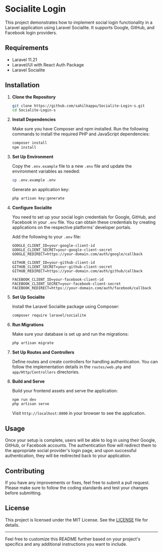 # Socialite Login

This project demonstrates how to implement social login functionality in a Laravel application using Laravel Socialite. It supports Google, GitHub, and Facebook login providers.

## Requirements

-   Laravel 11.21
-   Laravel/UI with React Auth Package
-   Laravel Socialite

## Installation

1. **Clone the Repository**

    ```bash
    git clone https://github.com/sahilkappu/Socialite-Login-s.git
    cd Socialite-Login-s
    ```

2. **Install Dependencies**

    Make sure you have Composer and npm installed. Run the following commands to install the required PHP and JavaScript dependencies:

    ```bash
    composer install
    npm install
    ```

3. **Set Up Environment**

    Copy the `.env.example` file to a new `.env` file and update the environment variables as needed:

    ```bash
    cp .env.example .env
    ```

    Generate an application key:

    ```bash
    php artisan key:generate
    ```

4. **Configure Socialite**

    You need to set up your social login credentials for Google, GitHub, and Facebook in your `.env` file. You can obtain these credentials by creating applications on the respective platforms' developer portals.

    Add the following to your `.env` file:

    ```env
    GOOGLE_CLIENT_ID=your-google-client-id
    GOOGLE_CLIENT_SECRET=your-google-client-secret
    GOOGLE_REDIRECT=https://your-domain.com/auth/google/callback

    GITHUB_CLIENT_ID=your-github-client-id
    GITHUB_CLIENT_SECRET=your-github-client-secret
    GITHUB_REDIRECT=https://your-domain.com/auth/github/callback

    FACEBOOK_CLIENT_ID=your-facebook-client-id
    FACEBOOK_CLIENT_SECRET=your-facebook-client-secret
    FACEBOOK_REDIRECT=https://your-domain.com/auth/facebook/callback
    ```

5. **Set Up Socialite**

    Install the Laravel Socialite package using Composer:

    ```bash
    composer require laravel/socialite
    ```

6. **Run Migrations**

    Make sure your database is set up and run the migrations:

    ```bash
    php artisan migrate
    ```

7. **Set Up Routes and Controllers**

    Define routes and create controllers for handling authentication. You can follow the implementation details in the `routes/web.php` and `app/Http/Controllers` directories.

8. **Build and Serve**

    Build your frontend assets and serve the application:

    ```bash
    npm run dev
    php artisan serve
    ```

    Visit `http://localhost:8000` in your browser to see the application.

## Usage

Once your setup is complete, users will be able to log in using their Google, GitHub, or Facebook accounts. The authentication flow will redirect them to the appropriate social provider's login page, and upon successful authentication, they will be redirected back to your application.

## Contributing

If you have any improvements or fixes, feel free to submit a pull request. Please make sure to follow the coding standards and test your changes before submitting.

## License

This project is licensed under the MIT License. See the [LICENSE](LICENSE) file for details.

---

Feel free to customize this README further based on your project's specifics and any additional instructions you want to include.
